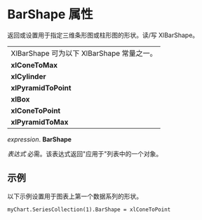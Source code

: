 
# BarShape 属性

返回或设置用于指定三维条形图或柱形图的形状。读/写 XlBarShape。


||
|:-----|
|XlBarShape 可为以下 XlBarShape 常量之一。|
|**xlConeToMax**|
|**xlCylinder**|
|**xlPyramidToPoint**|
|**xlBox**|
|**xlConeToPoint**|
|**xlPyramidToMax**|

 _expression_. **BarShape**

 _表达式_ 必需。该表达式返回"应用于"列表中的一个对象。

## 示例

以下示例设置用于图表上第一个数据系列的形状。


```
myChart.SeriesCollection(1).BarShape = xlConeToPoint
```

